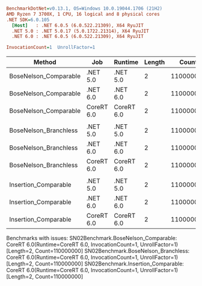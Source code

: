 ``` ini

BenchmarkDotNet=v0.13.1, OS=Windows 10.0.19044.1706 (21H2)
AMD Ryzen 7 3700X, 1 CPU, 16 logical and 8 physical cores
.NET SDK=6.0.105
  [Host]   : .NET 6.0.5 (6.0.522.21309), X64 RyuJIT
  .NET 5.0 : .NET 5.0.17 (5.0.1722.21314), X64 RyuJIT
  .NET 6.0 : .NET 6.0.5 (6.0.522.21309), X64 RyuJIT

InvocationCount=1  UnrollFactor=1  

```
|                Method |        Job |    Runtime | Length |     Count |     Mean |   Error |  StdDev | Ratio | RatioSD | Allocated |
|---------------------- |----------- |----------- |------- |---------- |---------:|--------:|--------:|------:|--------:|----------:|
| BoseNelson_Comparable |   .NET 5.0 |   .NET 5.0 |      2 | 110000000 | 267.2 ms | 0.40 ms | 0.36 ms |  1.00 |    0.00 |         - |
| BoseNelson_Comparable |   .NET 6.0 |   .NET 6.0 |      2 | 110000000 | 274.9 ms | 0.18 ms | 0.16 ms |  1.03 |    0.00 |     480 B |
| BoseNelson_Comparable | CoreRT 6.0 | CoreRT 6.0 |      2 | 110000000 |       NA |      NA |      NA |     ? |       ? |         - |
|                       |            |            |        |           |          |         |         |       |         |           |
| BoseNelson_Branchless |   .NET 5.0 |   .NET 5.0 |      2 | 110000000 | 120.9 ms | 0.30 ms | 0.27 ms |  1.00 |    0.00 |         - |
| BoseNelson_Branchless |   .NET 6.0 |   .NET 6.0 |      2 | 110000000 | 120.3 ms | 1.07 ms | 0.94 ms |  1.00 |    0.01 |     480 B |
| BoseNelson_Branchless | CoreRT 6.0 | CoreRT 6.0 |      2 | 110000000 |       NA |      NA |      NA |     ? |       ? |         - |
|                       |            |            |        |           |          |         |         |       |         |           |
|  Insertion_Comparable |   .NET 5.0 |   .NET 5.0 |      2 | 110000000 | 458.0 ms | 1.44 ms | 1.35 ms |  1.00 |    0.00 |         - |
|  Insertion_Comparable |   .NET 6.0 |   .NET 6.0 |      2 | 110000000 | 458.8 ms | 1.09 ms | 1.02 ms |  1.00 |    0.00 |     480 B |
|  Insertion_Comparable | CoreRT 6.0 | CoreRT 6.0 |      2 | 110000000 |       NA |      NA |      NA |     ? |       ? |         - |

Benchmarks with issues:
  SN02Benchmark.BoseNelson_Comparable: CoreRT 6.0(Runtime=CoreRT 6.0, InvocationCount=1, UnrollFactor=1) [Length=2, Count=110000000]
  SN02Benchmark.BoseNelson_Branchless: CoreRT 6.0(Runtime=CoreRT 6.0, InvocationCount=1, UnrollFactor=1) [Length=2, Count=110000000]
  SN02Benchmark.Insertion_Comparable: CoreRT 6.0(Runtime=CoreRT 6.0, InvocationCount=1, UnrollFactor=1) [Length=2, Count=110000000]
